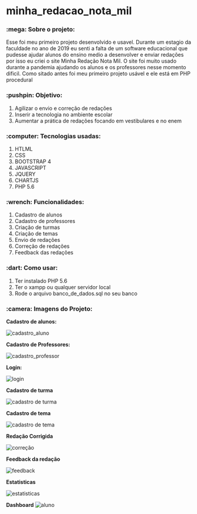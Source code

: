 # minha_redacao_nota_mil

<h3>:mega: Sobre o projeto: </h3>
<p>Esse foi meu primeiro projeto desenvolvido e usavel. Durante um estagio da faculdade no ano de 2019 eu senti a falta de um software educacional que pudesse
ajudar alunos do ensino medio a desenvolver e enviar redações por isso eu criei o site Minha Redação Nota Mil. O site foi muito usado durante a pandemia
ajudando os alunos e os professores nesse momento dificil. Como sitado antes foi meu primeiro projeto usável e ele está em PHP procedural</p>

<h3>:pushpin: Objetivo: </h3>
<ol>
  <li>Agilizar o envio e correção de redações</li>
  <li>Inserir a tecnologia no ambiente escolar</li>
  <li>Aumentar a prática de redações focando em vestibulares e no enem</li>
</ol>

<h3>:computer: Tecnologias usadas: </h3>
<ol>
  <li>HTLML</li>
  <li>CSS</li>
  <li>BOOTSTRAP 4</li>
  <li>JAVASCRIPT</li>
  <li>JQUERY</li>
  <li>CHARTJS</li>
  <li>PHP 5.6</li>
</ol>

<h3>:wrench: Funcionalidades: </h3>
<ol>
  <li>Cadastro de alunos</li>
  <li>Cadastro de professores</li>
  <li>Criação de turmas</li>
  <li>Criação de temas</li>
  <li>Envio de redações</li>
  <li>Correção de redações</li>
  <li>Feedback das redações</li>
</ol>

<h3>:dart: Como usar:</h3>
<ol>
  <li>Ter instalado PHP 5.6</li>
  <li>Ter o xampp ou qualquer servidor local</li>
  <li>Rode o arquivo banco_de_dados.sql no seu banco</li>
</ol>

<h3>:camera: Imagens do Projeto:</h3>

<b>Cadastro de alunos:</b>

![cadastro_aluno](https://user-images.githubusercontent.com/65027607/204558318-90b52827-540f-498e-a1f6-d8d52c3c560d.PNG)

<b>Cadastro de Professores:</b>

![cadastro_professor](https://user-images.githubusercontent.com/65027607/204558537-c024e74e-faec-4925-9699-7a19e2e2306a.PNG)

<b>Login:</b>

![login](https://user-images.githubusercontent.com/65027607/204558644-139c5474-80df-470f-8a2e-4adc21808471.PNG)

<b>Cadastro de turma</b>

![cadastro de turma](https://user-images.githubusercontent.com/65027607/204558688-301fb52d-8dda-45bf-a18c-9922aa35942a.PNG)

<b>Cadastro de tema</b>

![cadastro de tema](https://user-images.githubusercontent.com/65027607/204558783-d2772f30-7eb4-454f-bb31-97323259ca62.PNG)

<b>Redação Corrigida</b>

![correção](https://user-images.githubusercontent.com/65027607/204558862-9d14a77b-4b75-40bc-aa6e-1b5d257dd52c.PNG)

<b>Feedback da redação</b>

![feedback](https://user-images.githubusercontent.com/65027607/204558937-82a733f3-7825-4fb8-8e87-841bb51e50c0.PNG)

<b>Estatisticas</b>

![estatisticas](https://user-images.githubusercontent.com/65027607/204559017-b4804d5a-20b4-45d0-bcc6-70cff7cbd13f.PNG)

<b>Dashboard</b>
![aluno](https://user-images.githubusercontent.com/65027607/204559147-2c785909-1589-447b-8d05-e737751a6a73.PNG)







